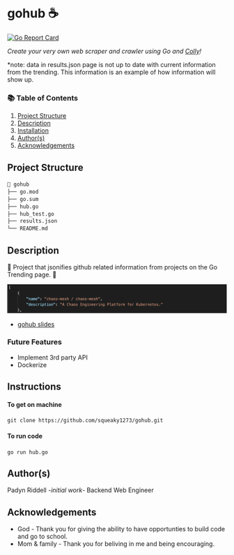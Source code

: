 # gohub ☕

[![Go Report Card](https://goreportcard.com/badge/github.com/squeaky1273/gohub)](https://goreportcard.com/report/github.com/squeaky1273/gohub)

_Create your very own web scraper and crawler using Go and [Colly](https://go-colly.org)!_

*note: data in results.json page is not up to date with current information from the trending. This information is an example of how information will show up.

### 📚 Table of Contents

1. [Project Structure](#project_structure)
2. [Description](#description)
3. [Installation](#installation)
4. [Author(s)](#author(s))
5. [Acknowledgements](#acknowledgements)

## Project Structure

```bash
📂 gohub
├── go.mod
├── go.sum
├── hub.go
├── hub_test.go
├── results.json
└── README.md
```

## Description
📔 Project that jsonifies github related information from projects on the Go Trending page. 📔

![Image of JSON file](screenshot.png)

- [gohub slides](https://docs.google.com/presentation/d/1jsz-4JATC6XNHIoYHyn1htrsLYymYD1Xc8ptPqY-yp0/edit?usp=sharing)

### Future Features</h3>
- Implement 3rd party API
- Dockerize


## Instructions
#### To get on machine
```git clone https://github.com/squeaky1273/gohub.git```
#### To run code
```go run hub.go```

## Author(s)
Padyn Riddell -<i>initial work</i>- Backend Web Engineer

## Acknowledgements
- God - Thank you for giving the ability to have opportunties to build code and go to school.
- Mom & family - Thank you for beliving in me and being encouraging.
